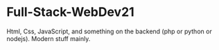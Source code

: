 # Full-Stack-WebDev21
Html, Css, JavaScript, and something on the backend (php or python or nodejs). Modern stuff mainly.
